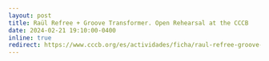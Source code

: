 ```yaml
---
layout: post
title: Raül Refree + Groove Transformer. Open Rehearsal at the CCCB
date: 2024-02-21 19:10:00-0400
inline: true
redirect: https://www.cccb.org/es/actividades/ficha/raul-refree-groove-transformer/243207
---
```



